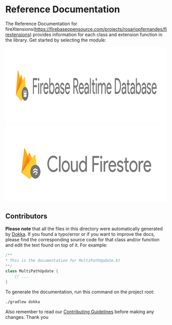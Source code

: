 # Reference Documentation

The Reference Documentation for fireXtensions(https://firebaseopensource.com/projects/rosariopfernandes/firextensions)
 provides information for each class and extension function in the library.
 Get started by selecting the module:

 <img src="database/icon.png" height="240" alt="Realtime Database Reference"/>
 <img src="firestore/icon.png" height="240" alt="Cloud Firestore Reference"/>

## Contributors
**Please note** that all the files in this directory were automatically generated by
 [Dokka](https://github.com/google/dokka).
 If you found a typo/error or if you want to improve the docs, please find the corresponding
 source code for that class and/or function and edit the text found on top of it.
 For example:

```kotlin
/**
* This is the documentation for MultiPathUpdate.kt
**/
class MultiPathUpdate {
    // ...
}
```

To generate the documentation, run this command on the project root:
```bash
./gradlew dokka
```

Also remember to read our [Contributing Guidelines](/CONTRIBUTING.md) before making any changes.
 Thank you